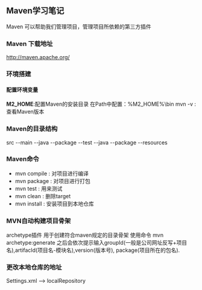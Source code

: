 ## Maven学习笔记

Maven 可以帮助我们管理项目，管理项目所依赖的第三方插件

### Maven 下载地址
http://maven.apache.org/

### 环境搭建
#### 配置环境变量
**M2_HOME**:配置Maven的安装目录
在Path中配置：%M2_HOME%\bin
mvn -v	: 查看Maven版本

### Maven的目录结构
src
  --main
    --java
      --package
  --test
    --java
      --package
  --resources

### Maven命令
- mvn compile 	: 对项目进行编译
- mvn package 	: 对项目进行打包
- mvn test	: 用来测试
- mvn clean	: 删除target
- mvn install	: 安装项目到本地仓库

### MVN自动构建项目骨架
archetype插件
用于创建符合maven规定的目录骨架
使用命令 mvn archetype:generate
之后会依次提示输入groupId(一般是公司网址反写+项目名),artifacId(项目名-模块名),version(版本号), package(项目所在的包名).  

### 更改本地仓库的地址
Settings.xml --> localRepository
